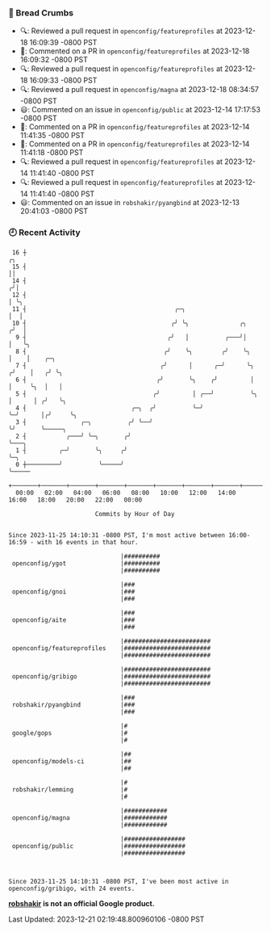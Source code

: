 ### 🍞 Bread Crumbs

 * 🔍: Reviewed a pull request in  `openconfig/featureprofiles` at 2023-12-18 16:09:39 -0800 PST
 * 💬: Commented on a PR in  `openconfig/featureprofiles` at 2023-12-18 16:09:32 -0800 PST
 * 🔍: Reviewed a pull request in  `openconfig/featureprofiles` at 2023-12-18 16:09:33 -0800 PST
 * 🔍: Reviewed a pull request in  `openconfig/magna` at 2023-12-18 08:34:57 -0800 PST
 * 😃: Commented on an issue in `openconfig/public` at 2023-12-14 17:17:53 -0800 PST
 * 💬: Commented on a PR in  `openconfig/featureprofiles` at 2023-12-14 11:41:35 -0800 PST
 * 💬: Commented on a PR in  `openconfig/featureprofiles` at 2023-12-14 11:41:18 -0800 PST
 * 🔍: Reviewed a pull request in  `openconfig/featureprofiles` at 2023-12-14 11:41:40 -0800 PST
 * 🔍: Reviewed a pull request in  `openconfig/featureprofiles` at 2023-12-14 11:41:40 -0800 PST
 * 😃: Commented on an issue in `robshakir/pyangbind` at 2023-12-13 20:41:03 -0800 PST

### 🕘 Recent Activity
```
 16 ┼                                                                    ╭╮
 15 ┤                                                                    ││
 14 ┤                                                                   ╭╯│
 12 ┤                                                                   │ ╰╮
 11 ┤                                         ╭─╮                       │  │
 10 ┤                                        ╭╯ ╰╮              ╭╮     ╭╯  │
  9 ┤                                       ╭╯   │          ╭───╯│     │   ╰╮
  8 ┤                                      ╭╯    ╰╮        ╭╯    ╰╮    │    │    ╭─╮
  7 ┤                                     ╭╯      │      ╭─╯      ╰╮  ╭╯    │   ╭╯ ╰╮
  6 ┤                                    ╭╯       ╰╮    ╭╯         │  │     ╰╮  │   │
  5 ┤                                   ╭╯         │ ╭──╯          ╰╮ │      │ ╭╯   ╰╮
  4 ┤                             ╭─╮  ╭╯          ╰─╯              ╰─╯      │╭╯     ╰╮
  3 ┤               ╭─╮          ╭╯ ╰──╯                                     ╰╯       ╰─────╮
  2 ┤           ╭───╯ ╰─╮       ╭╯                                                          ╰───╮
  1 ┤         ╭─╯       ╰╮     ╭╯                                                               ╰─╮
  0 ┼─────────╯          ╰─────╯                                                                  ╰─────
    +───────+───────+───────+───────+───────+───────+───────+───────+───────+───────+───────+───────+────
  00:00   02:00   04:00   06:00   08:00   10:00   12:00   14:00   16:00   18:00   20:00   22:00   00:00   

						Commits by Hour of Day


Since 2023-11-25 14:10:31 -0800 PST, I'm most active between 16:00-16:59 - with 16 events in that hour.

```



```
                               |##########
 openconfig/ygot               |##########
                               |##########

                               |###
 openconfig/gnoi               |###
                               |###

                               |###
 openconfig/aite               |###
                               |###

                               |########################
 openconfig/featureprofiles    |########################
                               |########################

                               |########################
 openconfig/gribigo            |########################
                               |########################

                               |###
 robshakir/pyangbind           |###
                               |###

                               |#
 google/gops                   |#
                               |#

                               |##
 openconfig/models-ci          |##
                               |##

                               |#
 robshakir/lemming             |#
                               |#

                               |############
 openconfig/magna              |############
                               |############

                               |#################
 openconfig/public             |#################
                               |#################



Since 2023-11-25 14:10:31 -0800 PST, I've been most active in openconfig/gribigo, with 24 events.

```
**[robshakir](mailto:robjs@google.com) is not an official Google product.**  


Last Updated: 2023-12-21 02:19:48.800960106 -0800 PST

